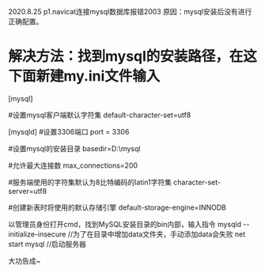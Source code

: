 2020.8.25
p1.navicat连接mysql数据库报错2003
原因：mysql安装后没有进行正确配置。
# 解决方法：找到mysql的安装路径，在这下面新建my.ini文件输入

[mysql]

#设置mysql客户端默认字符集
default-character-set=utf8 

[mysqld]
#设置3306端口
port = 3306

#设置mysql的安装目录
basedir=D:\\mysql

#允许最大连接数
max_connections=200

#服务端使用的字符集默认为8比特编码的latin1字符集
character-set-server=utf8

#创建新表时将使用的默认存储引擎
default-storage-engine=INNODB



以管理员身份打开cmd，找到MySQL安装目录的bin内部，输入指令
mysqld  --initialize-insecure //为了在目录中增加data文件夹，手动添加data会失败
net start mysql               //启动服务器

大功告成~
